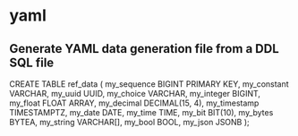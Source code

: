 # yaml

## Generate YAML data generation file from a DDL SQL file

CREATE TABLE ref_data (
    my_sequence BIGINT PRIMARY KEY,
    my_constant VARCHAR,
    my_uuid UUID,
    my_choice VARCHAR,
    my_integer BIGINT,
    my_float FLOAT ARRAY,
    my_decimal DECIMAL(15, 4),
    my_timestamp TIMESTAMPTZ,
    my_date DATE,
    my_time TIME,
    my_bit BIT(10),
    my_bytes BYTEA,
    my_string VARCHAR[],
    my_bool BOOL,
    my_json JSONB
);
